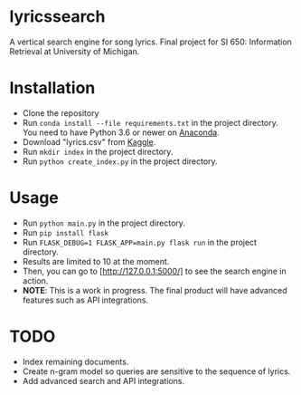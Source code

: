 # lyricssearch
A vertical search engine for song lyrics. Final project for SI 650: Information Retrieval at University of Michigan.
# Installation
* Clone the repository 
* Run ``conda install --file requirements.txt`` in the project directory. You need to have Python 3.6 or newer on [Anaconda](https://www.anaconda.com/download/).
* Download "lyrics.csv" from [Kaggle](https://www.kaggle.com/gyani95/380000-lyrics-from-metrolyrics).
* Run ``mkdir index`` in the project directory.
* Run ``python create_index.py`` in the project directory.
# Usage
* Run ``python main.py`` in the project directory.
* Run ``pip install flask``
* Run ``FLASK_DEBUG=1 FLASK_APP=main.py flask run`` in the project directory. 
* Results are limited to 10 at the moment.
* Then, you can go to [http://127.0.0.1:5000/] to see the search engine in action. 
* **NOTE**: This is a work in progress. The final product will have advanced features such as API integrations.
# TODO
* Index remaining documents.
* Create n-gram model so queries are sensitive to the sequence of lyrics.
* Add advanced search and API integrations.
